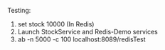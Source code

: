 Testing:

1. set stock 10000  (In Redis)
2. Launch StockService and Redis-Demo services
3. ab -n 5000 -c 100 localhost:8089/redisTest